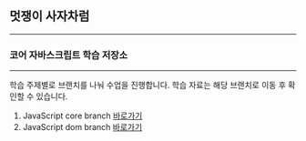 


## 멋쟁이 사자차럼
---

### 코어 자바스크립트 학습 저장소

---

학습 주제별로 브랜치를 나눠 수업을 진행합니다.
학습 자료는 해당 브랜치로 이동 후 확인할 수 있습니다.

1. JavaScript core branch [바로가기](https://github.com/neulhi/core_js/tree/01.core)
1. JavaScript dom branch [바로가기](https://github.com/neulhi/core_js/tree/02.dom)